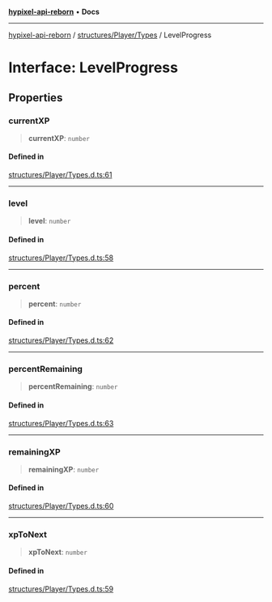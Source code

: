 [**hypixel-api-reborn**](../../../../README.md) • **Docs**

***

[hypixel-api-reborn](../../../../modules.md) / [structures/Player/Types](../README.md) / LevelProgress

# Interface: LevelProgress

## Properties

### currentXP

> **currentXP**: `number`

#### Defined in

[structures/Player/Types.d.ts:61](https://github.com/Kathund/REBORN-docs-TEST/blob/226e7f6a62bb6bca87ef0828ac84e9098d59f860/src/structures/Player/Types.d.ts#L61)

***

### level

> **level**: `number`

#### Defined in

[structures/Player/Types.d.ts:58](https://github.com/Kathund/REBORN-docs-TEST/blob/226e7f6a62bb6bca87ef0828ac84e9098d59f860/src/structures/Player/Types.d.ts#L58)

***

### percent

> **percent**: `number`

#### Defined in

[structures/Player/Types.d.ts:62](https://github.com/Kathund/REBORN-docs-TEST/blob/226e7f6a62bb6bca87ef0828ac84e9098d59f860/src/structures/Player/Types.d.ts#L62)

***

### percentRemaining

> **percentRemaining**: `number`

#### Defined in

[structures/Player/Types.d.ts:63](https://github.com/Kathund/REBORN-docs-TEST/blob/226e7f6a62bb6bca87ef0828ac84e9098d59f860/src/structures/Player/Types.d.ts#L63)

***

### remainingXP

> **remainingXP**: `number`

#### Defined in

[structures/Player/Types.d.ts:60](https://github.com/Kathund/REBORN-docs-TEST/blob/226e7f6a62bb6bca87ef0828ac84e9098d59f860/src/structures/Player/Types.d.ts#L60)

***

### xpToNext

> **xpToNext**: `number`

#### Defined in

[structures/Player/Types.d.ts:59](https://github.com/Kathund/REBORN-docs-TEST/blob/226e7f6a62bb6bca87ef0828ac84e9098d59f860/src/structures/Player/Types.d.ts#L59)

